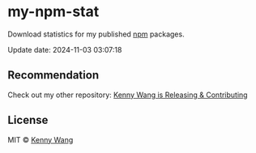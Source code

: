 my-npm-stat
===

Download statistics for my published [npm](https://www.npmjs.com/~wcjiang) packages.

Update date: <!--GAMFC-->2024-11-03 03:07:18<!--GAMFC-END-->

## Recommendation

Check out my other repository: [Kenny Wang is Releasing & Contributing](https://github.com/jaywcjlove/releases/)

## License

MIT © [Kenny Wang](https://github.com/jaywcjlove)